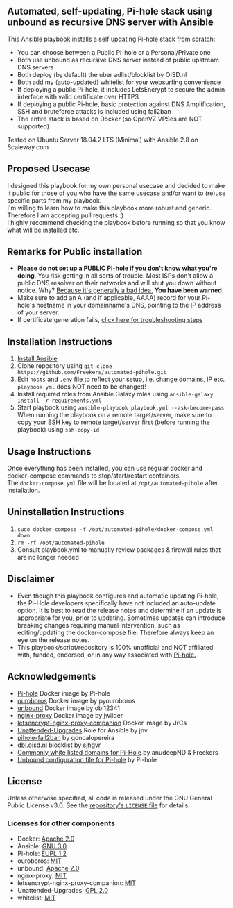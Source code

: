 ## Automated, self-updating, Pi-hole stack using unbound as recursive DNS server with Ansible

This Ansible playbook installs a self updating Pi-hole stack from scratch:
- You can choose between a Public Pi-hole or a Personal/Private one
- Both use unbound as recursive DNS server instead of public upstream DNS servers
- Both deploy (by default) the uber adlist/blocklist by OISD.nl  
- Both add my (auto-updated) whitelist for your websurfing convenience
- If deploying a public Pi-hole, it includes LetsEncrypt to secure the admin interface with valid certificate over HTTPS
- If deploying a public Pi-hole, basic protection against DNS Amplification, SSH and bruteforce attacks is included using fail2ban
- The entire stack is based on Docker (so OpenVZ VPSes are NOT supported)

Tested on Ubuntu Server 18.04.2 LTS (Minimal) with Ansible 2.8 on Scaleway.com

## Proposed Usecase
I designed this playbook for my own personal usecase and decided to make it public for those of you who have the same usecase and/or want to (re)use specific parts from my playbook.  
I'm willing to learn how to make this playbook more robust and generic. Therefore I am accepting pull requests :)  
I highly recommend checking the playbook before running so that you know what will be installed etc.

## Remarks for Public installation
- **Please do not set up a PUBLIC Pi-hole if you don't know what you're doing**. You risk getting in all sorts of trouble. Most ISPs don't allow a public DNS resolver on their networks and will shut you down without notice. Why? [Because it's generally a bad idea.](https://community.infoblox.com/t5/Community-Blog/How-Dangerous-Can-An-Open-DNS-Resolver-Be-Part-I/ba-p/4017) **You have been warned.**
- Make sure to add an A (and if applicable, AAAA) record for your Pi-hole's hostname in your domainname's DNS, pointing to the IP address of your server.
- If certificate generation fails, [click here for troubleshooting steps](https://github.com/JrCs/docker-letsencrypt-nginx-proxy-companion/wiki/Invalid-authorizations) 

## Installation Instructions
1. [Install Ansible](https://docs.ansible.com/ansible/latest/installation_guide/intro_installation.html#latest-releases-via-apt-ubuntu)
2. Clone repository using `git clone https://github.com/Freekers/automated-pihole.git`
3. Edit `hosts` and `.env` file to reflect your setup, i.e. change domains, IP etc. 
`playbook.yml` does NOT need to be changed!
4. Install required roles from Ansible Galaxy roles using `ansible-galaxy install -r requirements.yml`
5. Start playbook using `ansible-playbook playbook.yml --ask-become-pass`  
When running the playbook on a remote target/server, make sure to copy your SSH key to remote target/server first (before running the playbook) using `ssh-copy-id`

## Usage Instructions
Once everything has been installed, you can use regular docker and docker-compose commands to stop/start/restart containers.  
The `docker-compose.yml` file will be located at `/opt/automated-pihole` after installation.

## Uninstallation Instructions
1. `sudo docker-compose -f /opt/automated-pihole/docker-compose.yml down`
2. `rm -rf /opt/automated-pihole`
3. Consult playbook.yml to manually review packages & firewall rules that are no longer needed

## Disclaimer
- Even though this playbook configures and automatic updating Pi-hole, the Pi-Hole developers specifically have not included an auto-update option. It is best to read the release notes and determine if an update is appropriate for you, prior to updating. Sometimes updates can introduce breaking changes requiring manual intervention, such as editing/updating the docker-compose file. Therefore always keep an eye on the release notes.
- This playbook/script/repository is 100% unofficial and NOT affiliated with, funded, endorsed, or in any way associated with [Pi-hole.](https://pi-hole.net/)

## Acknowledgements
- [Pi-hole](https://hub.docker.com/r/pihole/pihole/) Docker image by Pi-hole
- [ouroboros](https://github.com/pyouroboros/ouroboros) Docker image by pyouroboros
- [unbound](https://github.com/obi12341/docker-unbound) Docker image by obi12341
- [nginx-proxy](https://github.com/jwilder/nginx-proxy) Docker image by jwilder
- [letsencrypt-nginx-proxy-companion](https://github.com/JrCs/docker-letsencrypt-nginx-proxy-companion) Docker image by JrCs
- [Unattended-Upgrades](https://github.com/jnv/ansible-role-unattended-upgrades#unattended-upgrades-role-for-ansible) Role for Ansible by jnv
- [pihole-fail2ban](https://github.com/goncalopereira/pihole-fail2ban) by goncalopereira
- [dbl.oisd.nl](https://dbl.oisd.nl) blocklist by [sjhgvr](https://www.reddit.com/user/sjhgvr)
- [Commonly white listed domains for Pi-Hole](https://github.com/Freekers/whitelist) by anudeepND & Freekers
- [Unbound configuration file for Pi-hole](https://docs.pi-hole.net/guides/unbound/) by Pi-hole

## License
Unless otherwise specified, all code is released under the GNU General Public License v3.0. See the [repository's `LICENSE` file](https://github.com/Freekers/automated-pihole/blob/master/LICENSE) for details.

### Licenses for other components
- Docker: [Apache 2.0](https://github.com/docker/docker/blob/master/LICENSE)
- Ansible: [GNU 3.0](https://github.com/ansible/ansible/blob/devel/COPYING)
- Pi-hole: [EUPL 1.2](https://github.com/pi-hole/pi-hole/blob/master/LICENSE)
- ouroboros: [MIT](https://github.com/pyouroboros/ouroboros/blob/master/LICENSE)
- unbound: [Apache 2.0](https://github.com/obi12341/docker-unbound/blob/master/LICENSE)
- nginx-proxy: [MIT](https://github.com/jwilder/nginx-proxy/blob/master/LICENSE)
- letsencrypt-nginx-proxy-companion: [MIT](https://github.com/JrCs/docker-letsencrypt-nginx-proxy-companion/blob/master/LICENSE)
- Unattended-Upgrades: [GPL 2.0](https://github.com/jnv/ansible-role-unattended-upgrades/blob/master/LICENSE) 
- whitelist: [MIT](https://github.com/Freekers/whitelist/blob/master/LICENSE)
